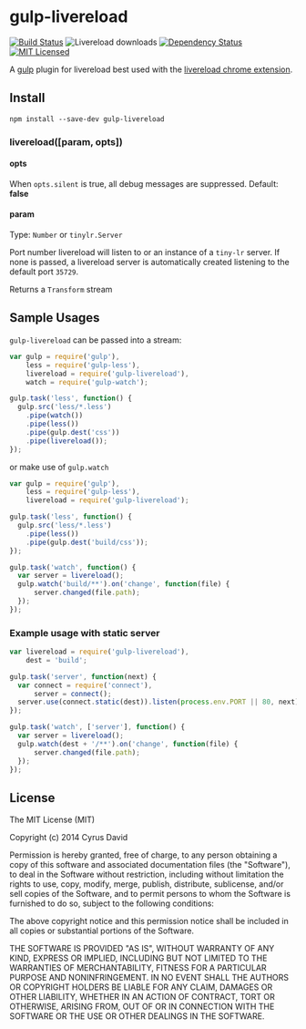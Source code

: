 gulp-livereload
===

[![Build Status](http://img.shields.io/travis/vohof/gulp-livereload/master.svg)](https://travis-ci.org/vohof/gulp-livereload) ![Livereload downloads ](http://img.shields.io/npm/dm/gulp-livereload.svg)  [ ![Dependency Status](https://david-dm.org/vohof/gulp-livereload.png)](https://david-dm.org/vohof/gulp-livereload) [![MIT Licensed](http://img.shields.io/badge/license-MIT-blue.svg)](#license)

A [gulp](https://github.com/gulpjs/gulp) plugin for livereload best used with the [livereload chrome extension](https://chrome.google.com/webstore/detail/livereload/jnihajbhpnppcggbcgedagnkighmdlei).

Install
---

```
npm install --save-dev gulp-livereload
```

### livereload([param, opts])

#### opts
When `opts.silent` is true, all debug messages are suppressed. Default: **false**

#### param
Type: `Number` or `tinylr.Server` <br>

Port number livereload will listen to or an instance of a `tiny-lr` server. If none is passed, a livereload server is automatically created listening to the default port `35729`.

Returns a `Transform` stream

Sample Usages
---

`gulp-livereload` can be passed into a stream:

```javascript
var gulp = require('gulp'),
    less = require('gulp-less'),
    livereload = require('gulp-livereload'),
    watch = require('gulp-watch');

gulp.task('less', function() {
  gulp.src('less/*.less')
    .pipe(watch())
    .pipe(less())
    .pipe(gulp.dest('css'))
    .pipe(livereload());
});
```

or make use of `gulp.watch`

```javascript
var gulp = require('gulp'),
    less = require('gulp-less'),
    livereload = require('gulp-livereload');

gulp.task('less', function() {
  gulp.src('less/*.less')
    .pipe(less())
    .pipe(gulp.dest('build/css'));
});

gulp.task('watch', function() {
  var server = livereload();
  gulp.watch('build/**').on('change', function(file) {
      server.changed(file.path);
  });
});
```

### Example usage with static server

```javascript
var livereload = require('gulp-livereload'),
    dest = 'build';

gulp.task('server', function(next) {
  var connect = require('connect'),
      server = connect();
  server.use(connect.static(dest)).listen(process.env.PORT || 80, next);
});

gulp.task('watch', ['server'], function() {
  var server = livereload();
  gulp.watch(dest + '/**').on('change', function(file) {
      server.changed(file.path);
  });
});
```

License
---

The MIT License (MIT)

Copyright (c) 2014 Cyrus David

Permission is hereby granted, free of charge, to any person obtaining a copy of this software and associated documentation files (the "Software"), to deal in the Software without restriction, including without limitation the rights to
use, copy, modify, merge, publish, distribute, sublicense, and/or sell copies of the Software, and to permit persons to whom the Software is furnished to do so, subject to the following conditions:

The above copyright notice and this permission notice shall be included in all copies or substantial portions of the Software.

THE SOFTWARE IS PROVIDED "AS IS", WITHOUT WARRANTY OF ANY KIND, EXPRESS OR IMPLIED, INCLUDING BUT NOT LIMITED TO THE WARRANTIES OF MERCHANTABILITY, FITNESS FOR A PARTICULAR PURPOSE AND NONINFRINGEMENT. IN NO EVENT SHALL THE AUTHORS OR
COPYRIGHT HOLDERS BE LIABLE FOR ANY CLAIM, DAMAGES OR OTHER LIABILITY, WHETHER IN AN ACTION OF CONTRACT, TORT OR OTHERWISE, ARISING FROM, OUT OF OR IN CONNECTION WITH THE SOFTWARE OR THE USE OR OTHER DEALINGS IN THE SOFTWARE.
